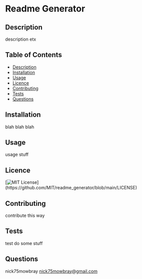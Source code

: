 # Readme Generator
## Description
description etx
## Table of Contents
* [Description](#Description)
* [Installation](#Installation)
* [Usage](#Usage)
* [Licence](#Licence)
* [Contributing](#Contributing)
* [Tests](#Tests)
* [Questions](#Questions)
## Installation
blah blah blah
## Usage
usage stuff
## Licence
[![MIT License](https://img.shields.io/apm/l/atomic-design-ui.svg?)](https://github.com/MIT/readme_generator/blob/main/LICENSE)
## Contributing
contribute this way
## Tests
test do some stuff
## Questions
nick75mowbray
nick75mowbray@gmail.com
    